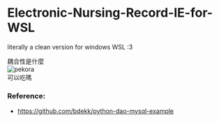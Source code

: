 # Electronic-Nursing-Record-IE-for-WSL
literally a clean version for windows WSL :3

耦合性是什麼<br>
![pekora](https://stickers.wiki/static/stickers/endlesshole/file_757404.webp?ezimgfmt=rs:134x134/rscb1/ng:webp/ngcb1)
<br>可以吃嗎


### Reference:
- https://github.com/bdekk/python-dao-mysql-example